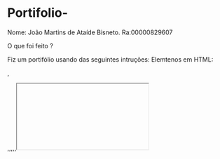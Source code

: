 # Portifolio-
Nome: João Martins de Ataíde Bisneto.
Ra:00000829607

O que foi feito ?

Fiz um portifólio usando das seguintes intruções:
Elemtenos em HTML: <section>,<p>,<tr>,<th>,<label>,<tabel>,<iframe>,<svg>,<button>,<img>,<form>,<article>, <section>, <header>, <footer>),<div>,<h2>,<h3>,<path>.
(Foram usados para atribuir uma melhor estruturar o conteúdo da página , coloquei um vídeo com o titulo de "como criar um jogo" para ser um adicional para um dos projetos que é criar um jogo)

Atributos HTML: id, class, src, alt, width, height, fill, viewBox, frameborder, allow, action, method, for, type, name, e required.
(Foram usados para definir características adicionais para os elementos)

Fiz uso de tabelas para melhor destacar algumas informações, essas que ficam evidentes na parte "Projetos" do site e coloquei uma foto minha para ter ao menos uma chance de me ver (isso não é pra me achar não... talvez um bocadinho), tem um paragrafo que é onde fiz uma breve introdução sobre mim, também coloquei titulos para dar uma introdução/significado para as informações (como Sobre mim, Projetos "desenvolvimento de ..." e Contatos).

Tentei deixar mais bonitinho usando o CSS e melhorar algumas Funções com o Javascript.

Css: Tentei centralizar as divs, organizar melhor a forma como seriam exibidas as informações e tentei deixar ele mais atrativo visualmente.

JavaScript: Fiz algumas funções para os butões funcinarem e tentei fazer uma animaçãozinha para quando fosse clicado na seta para mostrar mais do "Projetos" e "Contatos" e isso foi gritantemente complicadinho, pois tentei fazer tudo isso no javascript e onde busquei mostrava apenas no css, mas funcionou.

Em Contatos: Adicionei meu GitHub, LinkedIn e meu Instragram, além das sugestôes da atividade (nome, email, número) e também tem uma opção de mandar uma mensagem pelo email.

Espero ter seguido todos os requisitos que o senhor desejava. Mas confesso que estou um tantinho satisfeito em ter tentado fazer  algo assim pela minha primeira vez, foi trabalhoso (muitão) mas foi muito bom. 

Tenha um bom dia e tudo de bom.
